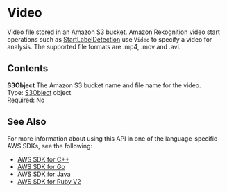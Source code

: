 # Video<a name="API_Video"></a>

Video file stored in an Amazon S3 bucket\. Amazon Rekognition video start operations such as [StartLabelDetection](API_StartLabelDetection.md) use `Video` to specify a video for analysis\. The supported file formats are \.mp4, \.mov and \.avi\.

## Contents<a name="API_Video_Contents"></a>

 **S3Object**   <a name="rekognition-Type-Video-S3Object"></a>
The Amazon S3 bucket name and file name for the video\.  
Type: [S3Object](API_S3Object.md) object  
Required: No

## See Also<a name="API_Video_SeeAlso"></a>

For more information about using this API in one of the language\-specific AWS SDKs, see the following:
+  [AWS SDK for C\+\+](https://docs.aws.amazon.com/goto/SdkForCpp/rekognition-2016-06-27/Video) 
+  [AWS SDK for Go](https://docs.aws.amazon.com/goto/SdkForGoV1/rekognition-2016-06-27/Video) 
+  [AWS SDK for Java](https://docs.aws.amazon.com/goto/SdkForJava/rekognition-2016-06-27/Video) 
+  [AWS SDK for Ruby V2](https://docs.aws.amazon.com/goto/SdkForRubyV2/rekognition-2016-06-27/Video) 